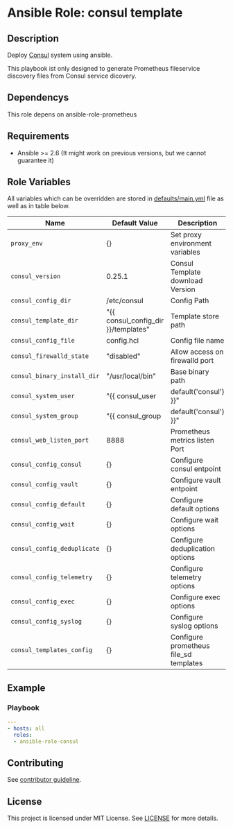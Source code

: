# Ansible Role: consul template

## Description

Deploy [Consul](https://github.com/hashicorp/consul) system using ansible.

This playbook ist only designed to generate Prometheus fileservice discovery files from Consul service dicovery.

## Dependencys

This role depens on ansible-role-prometheus

## Requirements

- Ansible >= 2.6 (It might work on previous versions, but we cannot guarantee it)

## Role Variables

All variables which can be overridden are stored in [defaults/main.yml](defaults/main.yml) file as well as in table below.

| Name           | Default Value | Description                        |
| -------------- | ------------- | -----------------------------------|
| `proxy_env` |  {} | Set proxy environment variables |
| `consul_version` | 0.25.1 | Consul Template download Version |
| `consul_config_dir` | /etc/consul | Config Path |
| `consul_template_dir` | "{{ consul_config_dir }}/templates" | Template store path |
| `consul_config_file` | config.hcl | Config file name |
| `consul_firewalld_state` | "disabled" | Allow access on firewalld port |
| `consul_binary_install_dir` | "/usr/local/bin" | Base binary path |
| `consul_system_user` | "{{ consul_user | default('consul') }}" | User for Consul Template |
| `consul_system_group` | "{{ consul_group | default('consul') }}" | Group for Consul Template |
| `consul_web_listen_port` | 8888 | Prometheus metrics listen Port |
| `consul_config_consul` | {} | Configure consul entpoint |
| `consul_config_vault` | {} | Configure vault entpoint |
| `consul_config_default` | {} | Configure default options |
| `consul_config_wait` | {} | Configure wait options |
| `consul_config_deduplicate` | {} | Configure deduplication options |
| `consul_config_telemetry` | {} | Configure telemetry options |
| `consul_config_exec` | {} | Configure exec options |
| `consul_config_syslog` | {} | Configure syslog options |
| `consul_templates_config` | {} | Configure prometheus file_sd templates |

## Example

### Playbook

```yaml
---
- hosts: all
  roles:
  - ansible-role-consul
```

## Contributing

See [contributor guideline](CONTRIBUTING.md).

## License

This project is licensed under MIT License. See [LICENSE](/LICENSE) for more details.
